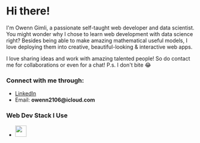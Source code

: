 <h1>Hi there!</h1>

<p>I'm Owenn Gimli, a passionate self-taught web developer and data scientist. You might wonder why I chose to learn web development with data science right? Besides being able to make amazing mathematical useful models, I love deploying them into creative, beautiful-looking & interactive web apps.</p>

<p>I love sharing ideas and work with amazing talented people! So do contact me for collaborations or even for a chat! P.s. I don't bite 😂</p>

<h3>Connect with me through:</h3>
<ul>
    <li><a href="https://www.linkedin.com/in/owenn-gimli-8567b1196/">LinkedIn</a></li>
    <li>Email: <strong>owenn2106@icloud.com</strong></li>
</ul>

<h3>Web Dev Stack I Use</h3>
<ul>
    <li><img src="https://cdn.pixabay.com/photo/2017/08/05/11/16/logo-2582748_640.png" height="30" width="30"></li>
</ul>

